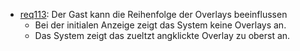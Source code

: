 * [req113](https://github.com/PolitAktiv/politaktiv-requirements/tree/master/de/requirements/req113/req113.md): Der Gast kann die Reihenfolge der Overlays beeinflussen
  * Bei der initialen Anzeige zeigt das System keine Overlays an.
  * Das System zeigt das zueltzt angklickte Overlay zu oberst an.